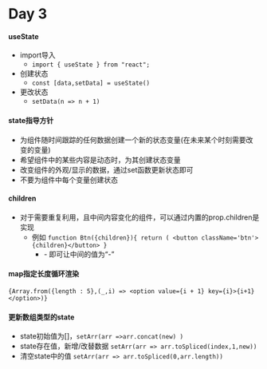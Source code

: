 # Day 3


#### useState
- import导入
  - `import { useState } from "react";`
- 创建状态
  - `const [data,setData] = useState()`
- 更改状态
  - `setData(n => n + 1)`


#### state指导方针
- 为组件随时间跟踪的任何数据创建一个新的状态变量(在未来某个时刻需要改变的变量)
- 希望组件中的某些内容是动态时，为其创建状态变量
- 改变组件的外观/显示的数据，通过set函数更新状态即可
- 不要为组件中每个变量创建状态


#### children
- 对于需要重复利用，且中间内容变化的组件，可以通过内置的prop.children是实现
  - 例如 `function Btn({children}){
  return (
    <button className='btn'>{children}</button>
}`
    - <Btn>-<Btn> 即可让中间的值为“-”
   

#### map指定长度循环渲染
`
{Array.from({length : 5},(_,i) => <option value={i + 1} key={i}>{i+1}</option>)}
`

#### 更新数组类型的state
- state初始值为[]，`setArr(arr =>arr.concat(new) )`
- state存在值，新增/改替数据 `setArr(arr => arr.toSpliced(index,1,new))`
- 清空state中的值 `setArr(arr => arr.toSpliced(0,arr.length))`
